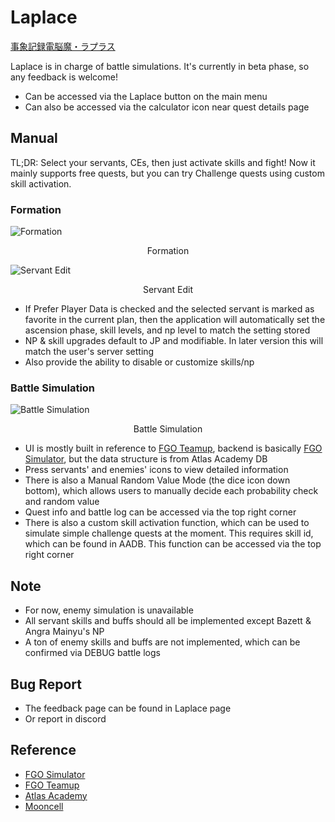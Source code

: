 # Laplace

<a href="#">事象記録電脳魔・ラプラス</a>

Laplace is in charge of battle simulations. It's currently in beta phase, so any feedback is welcome!

- Can be accessed via the Laplace button on the main menu
- Can also be accessed via the calculator icon near quest details page

## Manual

TL;DR: Select your servants, CEs, then just activate skills and fight! Now it mainly supports free quests, but
you can try Challenge quests using custom skill activation.

### Formation

![Formation](https://data-cn.chaldea.center/image/simulation_preview.jpg)

<figcaption style="text-align:center">Formation</figcaption>

![Servant Edit](https://data-cn.chaldea.center/image/svt_options.jpg)

<figcaption style="text-align:center">Servant Edit</figcaption>

- If Prefer Player Data is checked and the selected servant is marked as favorite in the current plan, then the
  application
  will automatically set the ascension phase, skill levels, and np level to match the setting stored
- NP & skill upgrades default to JP and modifiable. In later version this will match the user's server setting
- Also provide the ability to disable or customize skills/np

### Battle Simulation

![Battle Simulation](https://data-cn.chaldea.center/image/battle_simulation.jpg)

<figcaption style="text-align:center">Battle Simulation</figcaption>

- UI is mostly built in reference to [FGO Teamup](https://www.fgo-teamup.com), backend is
  basically [FGO Simulator](https://github.com/SharpnelXu/FGOSimulator),
  but the data structure is from Atlas Academy DB
- Press servants' and enemies' icons to view detailed information
- There is also a Manual Random Value Mode (the dice icon down bottom), which allows users to manually decide each
  probability check and random value
- Quest info and battle log can be accessed via the top right corner
- There is also a custom skill activation function, which can be used to simulate simple challenge quests
  at the moment. This requires skill id, which can be found in AADB. This function can be accessed via the
  top right corner

## Note

- For now, enemy simulation is unavailable
- All servant skills and buffs should all be implemented except Bazett & Angra Mainyu's NP
- A ton of enemy skills and buffs are not implemented, which can be confirmed via DEBUG battle logs

## Bug Report

- The feedback page can be found in Laplace page
- Or report in discord

## Reference

- [FGO Simulator](https://github.com/SharpnelXu/FGOSimulator)
- [FGO Teamup](https://www.fgo-teamup.com)
- [Atlas Academy](url=https://apps.atlasacademy.io/fgo-docs/)
- [Mooncell](url=https://fgo.wiki/w/%E6%B8%B8%E6%88%8F%E6%95%B0%E6%8D%AE%E5%9F%BA%E7%A1%80)
